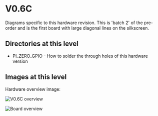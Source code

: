 # V0.6C
Diagrams specific to this hardware revision. This is 'batch 2' of the pre-order and is the first board with large diagonal lines on the silkscreen.

## Directories at this level
* PI_ZERO_GPIO - How to solder the through holes of this hardware version

## Images at this level
Hardware overview image:

![V0.6C overview](https://github.com/geebles/Super-AIO/raw/master/docs/IMAGES/SAIO/V0.6C/1.jpg)

![Board overview](https://github.com/geebles/Super-AIO/raw/master/docs/IMAGES/SAIO/V0.6C/2.jpg)
